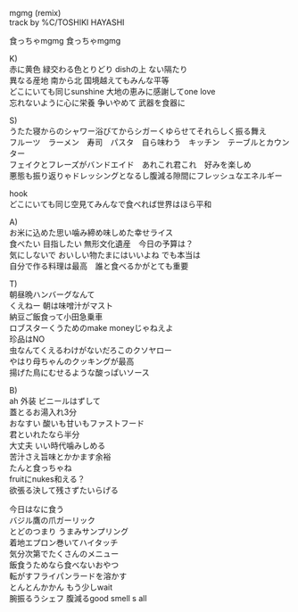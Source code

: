 mgmg (remix)  
track by %C/TOSHIKI HAYASHI  
  
食っちゃmgmg 食っちゃmgmg  
  
K)  
赤に黄色 緑交わる色とりどり dishの上 ない隔たり  
異なる産地 南から北 国境越えてもみんな平等  
どこにいても同じsunshine 大地の恵みに感謝してone love  
忘れないように心に栄養 争いやめて 武器を食器に  
  
S)  
うたた寝からのシャワー浴びてからシガーくゆらせてそれらしく振る舞え  
フルーツ　ラーメン　寿司　パスタ　自ら味わう　キッチン　テーブルとカウンター  
フェイクとフレーズがバンドエイド　あれこれ君これ　好みを楽しめ  
悪態も振り返りゃドレッシングとなるし腹減る隙間にフレッシュなエネルギー  
  
hook  
どこにいても同じ空見てみんなで食べれば世界はほら平和  
  
A)  
お米に込めた思い噛み締め味しめた幸せライス  
食べたい 目指したい 無形文化遺産　今日の予算は？  
気にしないで おいしい物たまにはいいよね でも本当は  
自分で作る料理は最高　誰と食べるかがとても重要  
  
T)  
朝昼晩ハンバーグなんて  
くえねー 朝は味噌汁がマスト  
納豆ご飯食って小田急乗車  
ロブスターくうためのmake moneyじゃねえよ  
珍品はNO  
虫なんてくえるわけがないだろこのクソヤロー  
やはり母ちゃんのクッキングが最高  
揚げた鳥にむせるような酸っぱいソース  
  
B)  
ah 外装 ビニールはずして  
蓋とるお湯入れ3分  
おなすい 酸いも甘いもファストフード  
君といれたなら半分  
大丈夫 いい時代噛みしめる  
苦汁さえ旨味とかかます余裕  
たんと食っちゃね   
fruitにnukes和える？  
欲張る決して残さずたいらげる  
  
今日はなに食う  
バジル鷹の爪ガーリック  
とどのつまり うまみサンプリング  
着地エプロン巻いてハイタッチ  
気分次第でたくさんのメニュー  
飯食うためなら食べないおやつ  
転がすフライパンラードを溶かす  
とんとんかかん もう少しwait  
腕振るうシェフ 腹減るgood smell s all  